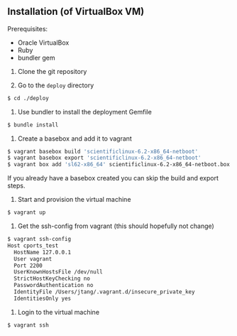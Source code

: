 ## Installation (of VirtualBox VM)

Prerequisites:

  - Oracle VirtualBox
  - Ruby
  - bundler gem

1. Clone the git repository

1. Go to the `deploy` directory

```bash
$ cd ./deploy
```

1. Use bundler to install the deployment Gemfile

```bash
$ bundle install
```

1. Create a basebox and add it to vagrant

```bash
$ vagrant basebox build 'scientificlinux-6.2-x86_64-netboot'
$ vagrant basebox export 'scientificlinux-6.2-x86_64-netboot'
$ vagrant box add 'sl62-x86_64' scientificlinux-6.2-x86_64-netboot.box
```

If you already have a basebox created you can skip the build and export
steps.

1. Start and provision the virtual machine

```bash
$ vagrant up
```

1. Get the ssh-config from vagrant (this should hopefully not change)

```bash
$ vagrant ssh-config
Host cports_test
  HostName 127.0.0.1
  User vagrant
  Port 2200
  UserKnownHostsFile /dev/null
  StrictHostKeyChecking no
  PasswordAuthentication no
  IdentityFile /Users/jtang/.vagrant.d/insecure_private_key
  IdentitiesOnly yes
```

1. Login to the virtual machine

```bash
$ vagrant ssh
```
